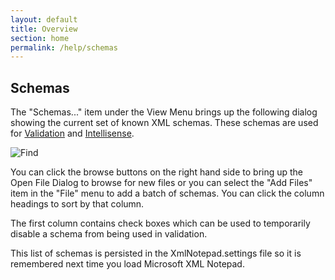 ```yaml
---
layout: default
title: Overview
section: home
permalink: /help/schemas
---
```


## Schemas

The "Schemas..." item under the View Menu brings up the following dialog showing the current set of known XML schemas. These schemas are used for [Validation](/XmlNotepad/help/validation) and [Intellisense](/XmlNotepad/help/intellisense).

![Find](/XmlNotepad/assets/images/schemas.png)

You can click the browse buttons on the right hand side to bring up the Open File Dialog to browse for new files or you can select the "Add Files" item in the "File" menu to add a batch of schemas. You can click the column headings to sort by that column.

The first column contains check boxes which can be used to temporarily disable a schema from being used in validation.

This list of schemas is persisted in the XmlNotepad.settings file so it is remembered next time you load Microsoft XML Notepad.